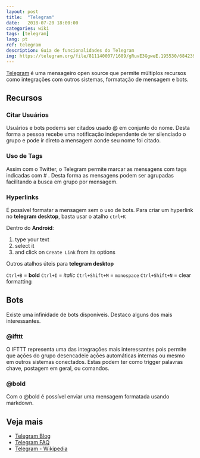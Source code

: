 ```yaml
---
layout: post
title:  "Telegram"
date:   2018-07-20 18:00:00
categories: wiki
tags: [telegram]
lang: pt
ref: telegram
description: Guia de funcionalidades do Telegram
img: https://telegram.org/file/811140007/1689/gRuvE3GgweE.195530/6842399784b442af1d
---
```


[Telegram](https://telegram.org/faq#q-what-is-telegram-what-do-i-do-here) é uma mensageiro open source que permite múltiplos recursos como integrações com outros sistemas, formatação de mensagem e bots.

## Recursos

### Citar Usuários

Usuários e bots podems ser citados usado @ em conjunto do nome. Desta forma a pessoa recebe uma notificação independente de ter silenciado o grupo e pode ir direto a mensagem aonde seu nome foi citado.

### Uso de Tags

Assim com o Twitter, o Telegram permite marcar as mensagens com tags indicadas com # . Desta forma as mensagens podem ser agrupadas facilitando a busca em
grupo por mensagem.

### Hyperlinks

É possível formatar a mensagem sem o uso de bots. Para criar um hyperlink no **telegram desktop**, basta usar o atalho `ctrl+K`

Dentro do **Android**:

 1. type your text
 2. select it
 3. and click on `Create Link` from its options

Outros atalhos úteis para **telegram desktop**

`Ctrl+B` = **bold**
`Ctrl+I` = *italic*
`Ctrl+Shift+M` = `monospace`
`Ctrl+Shift+N` = clear formatting

## Bots

Existe uma infinidade de bots disponíveis. Destaco alguns dos mais interessantes.

### @ifttt

O IFTTT representa uma das integrações mais interessantes pois permite que ações do grupo desencadeie ações automáticas internas ou mesmo em outros sistemas conectados. Estas podem ter como trigger palavras chave, postagem em geral, ou comandos.

### @bold

Com o @bold é possível enviar uma mensagem formatada usando markdown.

## Veja mais

 * [Telegram Blog](https://telegram.org/blog?offset=0)
 * [Telegram FAQ](https://telegram.org/faq)
 * [Telegram - Wikipedia](https://en.wikipedia.org/wiki/Telegram_(service))
